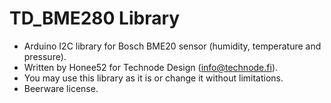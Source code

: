 # TD_BME280 Library
 * Arduino I2C library for Bosch BME20 sensor (humidity, temperature and pressure).
 * Written by Honee52 for Technode Design (info@technode.fi).
 * You may use this library as it is or change it without limitations. 
 * Beerware license.
